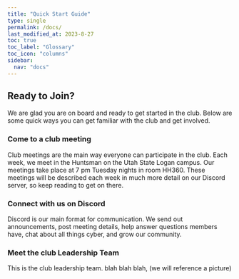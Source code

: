 ```yaml
---
title: "Quick Start Guide"
type: single
permalink: /docs/
last_modified_at: 2023-8-27
toc: true
toc_label: "Glossary"
toc_icon: "columns"
sidebar:
  nav: "docs"
---
```

## Ready to Join?

We are glad you are on board and ready to get started in the club. Below are some quick ways you can get familiar with the club and get involved.

### Come to a club meeting

Club meetings are the main way everyone can participate in the club. Each week, we meet in the Huntsman on the Utah State Logan campus. Our meetings take place at 7 pm Tuesday nights in room HH360. These meetings will be described each week in much more detail on our Discord server, so keep reading to get on there.

### Connect with us on Discord

Discord is our main format for communication. We send out announcements, post meeting details, help answer questions members have, chat about all things cyber, and grow our community. 

### Meet the club Leadership Team

This is the club leadership team. blah blah blah, (we will reference a picture)
